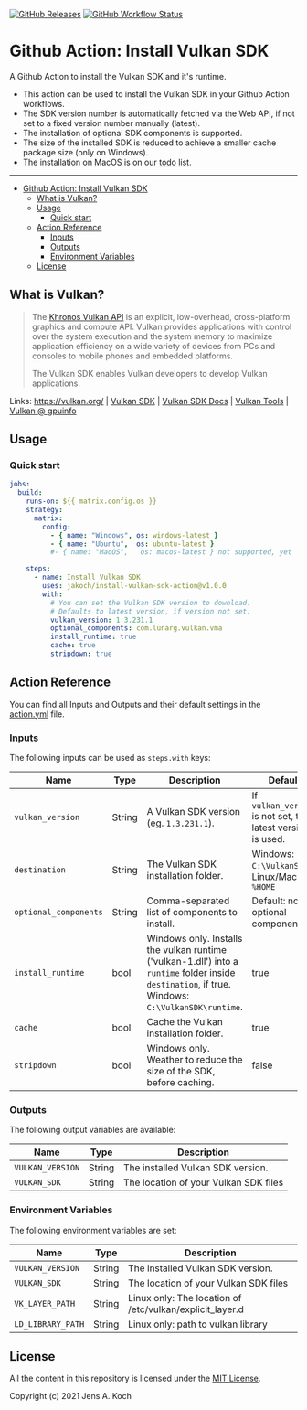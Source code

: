 [![GitHub Releases](https://img.shields.io/github/release/jakoch/install-vulkan-sdk-action.svg?style=flat-square)](https://github.com/jakoch/install-vulkan-sdk-action/releases/latest)
[![GitHub Workflow Status](https://github.com/jakoch/install-vulkan-sdk-action/actions/workflows/build.yml/badge.svg?branch=main)](https://github.com/jakoch/install-vulkan-sdk-action/actions/workflows/build.yml)

# Github Action: Install Vulkan SDK

A Github Action to install the Vulkan SDK and it's runtime.

- This action can be used to install the Vulkan SDK in your Github Action workflows.
- The SDK version number is automatically fetched via the Web API, if not set to a fixed version number manually (latest).
- The installation of optional SDK components is supported.
- The size of the installed SDK is reduced to achieve a smaller cache package size (only on Windows).
- The installation on MacOS is on our [todo list](https://github.com/jakoch/install-vulkan-sdk-action/issues/293).

---

- [Github Action: Install Vulkan SDK](#github-action-install-vulkan-sdk)
  - [What is Vulkan?](#what-is-vulkan)
  - [Usage](#usage)
    - [Quick start](#quick-start)
  - [Action Reference](#action-reference)
    - [Inputs](#inputs)
    - [Outputs](#outputs)
    - [Environment Variables](#environment-variables)
  - [License](#license)

## What is Vulkan?

> The [Khronos Vulkan API](https://khronos.org/registry/vulkan) is an explicit, low-overhead, cross-platform graphics and compute API. Vulkan provides applications with control over the system execution and the system memory to maximize application efficiency on a wide variety of devices from PCs and consoles to mobile phones and embedded platforms.
>
> The Vulkan SDK enables Vulkan developers to develop Vulkan applications.
>

Links: <https://vulkan.org/> | [Vulkan SDK](https://vulkan.lunarg.com/) | [Vulkan SDK Docs](https://vulkan.lunarg.com/doc/sdk/) | [Vulkan Tools](https://vulkan.org/tools) | [Vulkan @ gpuinfo](https://vulkan.gpuinfo.org/)

## Usage

### Quick start

```yaml
jobs:
  build:
    runs-on: ${{ matrix.config.os }}
    strategy:
      matrix:
        config:
          - { name: "Windows", os: windows-latest }
          - { name: "Ubuntu",  os: ubuntu-latest }
          #- { name: "MacOS",   os: macos-latest } not supported, yet

    steps:
      - name: Install Vulkan SDK
        uses: jakoch/install-vulkan-sdk-action@v1.0.0
        with:
          # You can set the Vulkan SDK version to download.
          # Defaults to latest version, if version not set.
          vulkan_version: 1.3.231.1
          optional_components: com.lunarg.vulkan.vma
          install_runtime: true
          cache: true
          stripdown: true

```

## Action Reference

You can find all Inputs and Outputs and their default settings in the [action.yml](https://github.com/jakoch/install-vulkan-sdk-action/blob/main/action.yml) file.

### Inputs

The following inputs can be used as `steps.with` keys:

| Name                 | Type    | Description                             | Default                 | Required |
|----------------------|---------|-----------------------------------------|-------------------------|----------|
| `vulkan_version`     | String  | A Vulkan SDK version (eg. `1.3.231.1`). | If `vulkan_version` is not set, the latest version is used. | false |
| `destination`        | String  | The Vulkan SDK installation folder.     | Windows: `C:\VulkanSDK`. Linux/MacOS: `%HOME` | false |
| `optional_components`| String  | Comma-separated list of components to install. | Default: no optional components. | false |
| `install_runtime`    | bool    | Windows only. Installs the vulkan runtime ('vulkan-1.dll') into a `runtime` folder inside `destination`, if true. Windows: `C:\VulkanSDK\runtime`. | true | false |
| `cache`              | bool    | Cache the Vulkan installation folder.   | true | false |
| `stripdown`          | bool    | Windows only. Weather to reduce the size of the SDK, before caching. | false | false |

### Outputs

The following output variables are available:

| Name               | Type    | Description                           |
|--------------------|---------|---------------------------------------|
| `VULKAN_VERSION`   | String  | The installed Vulkan SDK version.     |
| `VULKAN_SDK`       | String  | The location of your Vulkan SDK files |

### Environment Variables

The following environment variables are set:

| Name              | Type    |  Description                                   |
|-------------------|---------|------------------------------------------------|
| `VULKAN_VERSION`  | String  | The installed Vulkan SDK version.              |
| `VULKAN_SDK`      | String  | The location of your Vulkan SDK files          |
| `VK_LAYER_PATH`   | String  | Linux only: The location of /etc/vulkan/explicit_layer.d  |
| `LD_LIBRARY_PATH` | String  | Linux only: path to vulkan library  |

## License

All the content in this repository is licensed under the [MIT License](https://github.com/jakoch/install-vulkan-sdk-action/blob/main/LICENSE).

Copyright (c) 2021 Jens A. Koch

